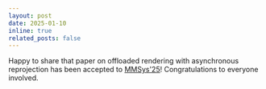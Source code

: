 ```yaml
---
layout: post
date: 2025-01-10
inline: true
related_posts: false
---
```


Happy to share that paper on offloaded rendering with asynchronous reprojection has been accepted to [MMSys'25](https://2025.acmmmsys.org/)! Congratulations to everyone involved.
